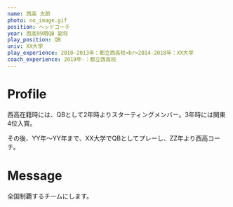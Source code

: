 ```yaml
---
name: 西高 太郎
photo: no_image.gif
position: ヘッドコーチ
year: 西高99期QB 副将
play_position: QB
univ: XX大学
play_experience: 2010-2013年：都立西高校<br>2014-2018年：XX大学
coach_experience: 2019年-：都立西高校
---
```


# Profile

西高在籍時には、QBとして2年時よりスターティングメンバー。3年時には関東4位入賞。

その後、YY年〜YY年まで、XX大学でQBとしてプレーし、ZZ年より西高コーチ。

# Message

全国制覇するチームにします。
